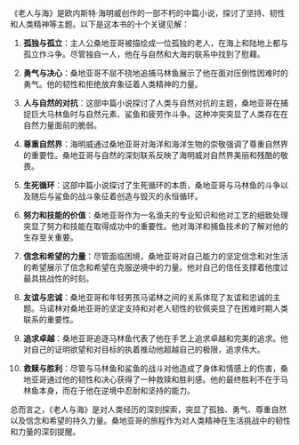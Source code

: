 《老人与海》是欧内斯特·海明威创作的一部不朽的中篇小说，探讨了坚持、韧性和人类精神等主题。以下是这本书的十个关键见解：

1. **孤独与孤立**：主人公桑地亚哥被描绘成一位孤独的老人，在海上和陆地上都与孤立作斗争。尽管独自一人，他在与自然和大海的联系中找到了慰藉。

2. **勇气与决心**：桑地亚哥不屈不挠地追捕马林鱼展示了他在面对压倒性困难时的勇气。他的韧性和拒绝放弃象征着人类精神的力量。

3. **人与自然的对抗**：这部中篇小说探讨了人类与自然对抗的主题，桑地亚哥在捕捉巨大马林鱼时与自然元素、鲨鱼和疲劳作斗争。这种冲突突显了人类存在在自然力量面前的脆弱。

4. **尊重自然界**：海明威通过桑地亚哥对海洋和海洋生物的崇敬强调了尊重自然界的重要性。桑地亚哥与自然的深刻联系反映了海明威对自然界美丽和残酷的敬畏。

5. **生死循环**：这部中篇小说探讨了生死循环的本质，桑地亚哥与马林鱼的斗争以及随后与鲨鱼的战斗象征着创造与毁灭的永恒循环。

6. **努力和技能的价值**：桑地亚哥作为一名渔夫的专业知识和他对工艺的细致处理突显了努力和技能在取得成功中的重要性。他对海洋和捕鱼技术的了解对他的生存至关重要。

7. **信念和希望的力量**：尽管面临困境，桑地亚哥对自己能力的坚定信念和对生活的希望展示了信念和希望在克服逆境中的力量。他对自己的信任支撑着他度过最具挑战性的时刻。

8. **友谊与忠诚**：桑地亚哥和年轻男孩马诺林之间的关系体现了友谊和忠诚的主题。马诺林对桑地亚哥的坚定支持和对老人韧性的钦佩突显了在困难时期人类联系的重要性。

9. **追求卓越**：桑地亚哥追逐马林鱼代表了他在手艺上追求卓越和完美的追求。他对自己的证明欲望和对目标的执着推动他超越自己的极限，追求伟大。

10. **救赎与胜利**：尽管与马林鱼和鲨鱼的战斗对他造成了身体和情感上的伤害，桑地亚哥通过他的韧性和决心获得了一种救赎和胜利感。他的最终胜利不在于马林鱼本身，而在于他在逆境中忍耐和坚持的能力。

总而言之，《老人与海》是对人类经历的深刻探索，突显了孤独、勇气、尊重自然以及信念和希望的持久力量。桑地亚哥的旅程作为对人类精神在生活挑战中的韧性和力量的深刻提醒。
